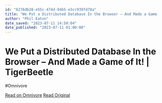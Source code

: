 ```yaml
---
id: "6276db20-e55c-474d-94b5-e3cc939fd78a"
title: "We Put a Distributed Database In the Browser – And Made a Game of It! | TigerBeetle"
author: "Phil Eaton"
date_saved: "2023-07-11 14:50:04"
date_published: "2023-07-11 01:00:00"
---
```


# We Put a Distributed Database In the Browser – And Made a Game of It! | TigerBeetle
#Omnivore

[Read on Omnivore](https://omnivore.app/me/we-put-a-distributed-database-in-the-browser-and-made-a-game-of--18945376088)
[Read Original](https://tigerbeetle.com/blog/2023-07-11-we-put-a-distributed-database-in-the-browser)

